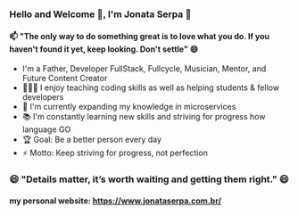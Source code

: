 ### Hello and Welcome 👋, I'm Jonata Serpa 👋
#### 📫 "The only way to do something great is to love what you do. If you haven't found it yet, keep looking. Don't settle" 😄

<!--
**jonataserpa/jonataserpa** is a ✨ _special_ ✨ repository because its `README.md` (this file) appears on your GitHub profile.

Here are some ideas to get you started:

- 🔭 I’m currently working on ...
- 🌱 I’m currently learning ...
- 👯 I’m looking to collaborate on ...
- 🤔 I’m looking for help with ...
- 💬 Ask me about ...
- 📫 How to reach me: ...
- 😄 Pronouns: ...
- ⚡ Fun fact: ...
-->

- I'm a Father, Developer FullStack, Fullcycle, Musician, Mentor, and Future Content Creator
- 👨🏽‍🎓 I enjoy teaching coding skills as well as helping students & fellow developers
- 🌱 I'm currently expanding my knowledge in microservices
- 📚 I'm constantly learning new skills and striving for progress how language GO
- 🏆 Goal: Be a better person every day
- ⚡ Motto: Keep striving for progress, not perfection

### 😄 "Details matter, it’s worth waiting and getting them right." 😄

#### my personal website: https://www.jonataserpa.com.br/
